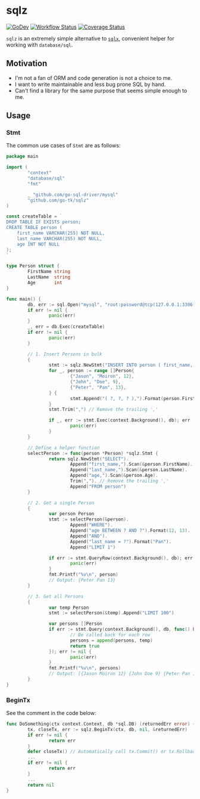 # sqlz

[![GoDev](https://pkg.go.dev/badge/golang.org/x/pkgsite.svg)](https://pkg.go.dev/github.com/go-tk/sqlz)
[![Workflow Status](https://github.com/go-tk/sqlz/actions/workflows/main.yaml/badge.svg?branch=main)](https://github.com/go-tk/sqlz/actions)
[![Coverage Status](https://codecov.io/gh/go-tk/sqlz/branch/main/graph/badge.svg)](https://codecov.io/gh/go-tk/sqlz)

`sqlz` is an extremely simple alternative to [`sqlx`](https://github.com/jmoiron/sqlx),
convenient helper for working with `database/sql`.

## Motivation

- I'm not a fan of ORM and code generation is not a choice to me.
- I want to write maintainable and less bug prone SQL by hand.
- Can't find a library for the same purpose that seems simple enough to me.

## Usage

### Stmt

The common use cases of `Stmt` are as follows:

```go
package main

import (
        "context"
        "database/sql"
        "fmt"

        _ "github.com/go-sql-driver/mysql"
        "github.com/go-tk/sqlz"
)

const createTable = `
DROP TABLE IF EXISTS person;
CREATE TABLE person (
    first_name VARCHAR(255) NOT NULL,
    last_name VARCHAR(255) NOT NULL,
    age INT NOT NULL
);
`

type Person struct {
        FirstName string
        LastName  string
        Age       int
}

func main() {
        db, err := sql.Open("mysql", "root:password@tcp(127.0.0.1:3306)/test?multiStatements=true")
        if err != nil {
                panic(err)
        }
        _, err = db.Exec(createTable)
        if err != nil {
                panic(err)
        }

        // 1. Insert Persons in bulk
        {
                stmt := sqlz.NewStmt("INSERT INTO person ( first_name, last_name, age ) VALUES")
                for _, person := range []Person{
                        {"Jason", "Moiron", 12},
                        {"John", "Doe", 9},
                        {"Peter", "Pan", 13},
                } {
                        stmt.Append("( ?, ?, ? ),").Format(person.FirstName, person.LastName, person.Age)
                }
                stmt.Trim(",") // Remove the trailing ','

                if _, err := stmt.Exec(context.Background(), db); err != nil {
                        panic(err)
                }
        }

        // Define a helper function
        selectPerson := func(person *Person) *sqlz.Stmt {
                return sqlz.NewStmt("SELECT").
                        Append("first_name,").Scan(&person.FirstName).
                        Append("last_name,").Scan(&person.LastName).
                        Append("age,").Scan(&person.Age).
                        Trim(","). // Remove the trailing ','
                        Append("FROM person")
        }

        // 2. Get a single Person
        {
                var person Person
                stmt := selectPerson(&person).
                        Append("WHERE").
                        Append("age BETWEEN ? AND ?").Format(12, 13).
                        Append("AND").
                        Append("last_name = ?").Format("Pan").
                        Append("LIMIT 1")

                if err := stmt.QueryRow(context.Background(), db); err != nil {
                        panic(err)
                }
                fmt.Printf("%v\n", person)
                // Output: {Peter Pan 13}
        }

        // 3. Get all Persons
        {
                var temp Person
                stmt := selectPerson(&temp).Append("LIMIT 100")

                var persons []Person
                if err := stmt.Query(context.Background(), db, func() bool {
                        // Be called back for each row
                        persons = append(persons, temp)
                        return true
                }); err != nil {
                        panic(err)
                }
                fmt.Printf("%v\n", persons)
                // Output: [{Jason Moiron 12} {John Doe 9} {Peter Pan 13}]
        }
}
```

### BeginTx

See the comment in the code below:

```go
func DoSomething(ctx context.Context, db *sql.DB) (returnedErr error) {
        tx, closeTx, err := sqlz.BeginTx(ctx, db, nil, &returnedErr)
        if err != nil {
                return err
        }
        defer closeTx() // Automatically call tx.Commit() or tx.Rollback() according to returnedErr
        ...
        if err != nil {
                return err
        }
        ...
        return nil
}
```
